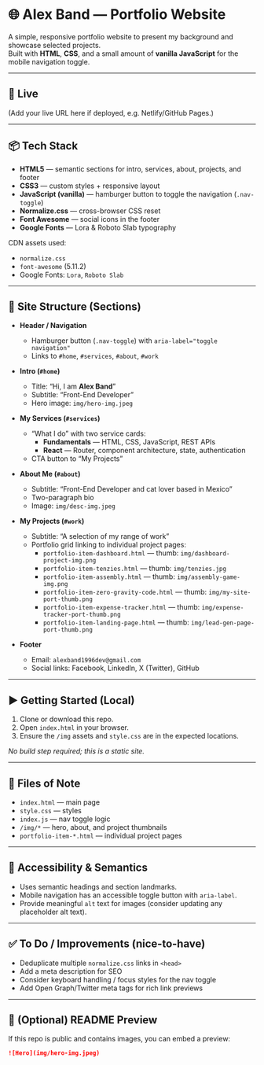 # 🌐 Alex Band — Portfolio Website

A simple, responsive portfolio website to present my background and showcase selected projects.  
Built with **HTML**, **CSS**, and a small amount of **vanilla JavaScript** for the mobile navigation toggle.

---

## 🔗 Live
(Add your live URL here if deployed, e.g. Netlify/GitHub Pages.)

---

## 📦 Tech Stack
- **HTML5** — semantic sections for intro, services, about, projects, and footer
- **CSS3** — custom styles + responsive layout
- **JavaScript (vanilla)** — hamburger button to toggle the navigation (`.nav-toggle`)
- **Normalize.css** — cross-browser CSS reset
- **Font Awesome** — social icons in the footer
- **Google Fonts** — Lora & Roboto Slab typography

CDN assets used:
- `normalize.css`
- `font-awesome` (5.11.2)
- Google Fonts: `Lora`, `Roboto Slab`

---

## 🧭 Site Structure (Sections)
- **Header / Navigation**
  - Hamburger button (`.nav-toggle`) with `aria-label="toggle navigation"`
  - Links to `#home`, `#services`, `#about`, `#work`

- **Intro (`#home`)**
  - Title: “Hi, I am **Alex Band**”
  - Subtitle: “Front-End Developer”
  - Hero image: `img/hero-img.jpeg`

- **My Services (`#services`)**
  - “What I do” with two service cards:
    - **Fundamentals** — HTML, CSS, JavaScript, REST APIs
    - **React** — Router, component architecture, state, authentication
  - CTA button to “My Projects”

- **About Me (`#about`)**
  - Subtitle: “Front-End Developer and cat lover based in Mexico”
  - Two-paragraph bio
  - Image: `img/desc-img.jpeg`

- **My Projects (`#work`)**
  - Subtitle: “A selection of my range of work”
  - Portfolio grid linking to individual project pages:
    - `portfolio-item-dashboard.html` — thumb: `img/dashboard-project-img.png`
    - `portfolio-item-tenzies.html` — thumb: `img/tenzies.jpg`
    - `portfolio-item-assembly.html` — thumb: `img/assembly-game-img.png`
    - `portfolio-item-zero-gravity-code.html` — thumb: `img/my-site-port-thumb.png`
    - `portfolio-item-expense-tracker.html` — thumb: `img/expense-tracker-port-thumb.png`
    - `portfolio-item-landing-page.html` — thumb: `img/lead-gen-page-port-thumb.png`

- **Footer**
  - Email: `alexband1996dev@gmail.com`
  - Social links: Facebook, LinkedIn, X (Twitter), GitHub

---

## ▶️ Getting Started (Local)
1. Clone or download this repo.
2. Open `index.html` in your browser.
3. Ensure the `/img` assets and `style.css` are in the expected locations.

_No build step required; this is a static site._

---

## 📁 Files of Note
- `index.html` — main page
- `style.css` — styles
- `index.js` — nav toggle logic
- `/img/*` — hero, about, and project thumbnails
- `portfolio-item-*.html` — individual project pages

---

## 📝 Accessibility & Semantics
- Uses semantic headings and section landmarks.
- Mobile navigation has an accessible toggle button with `aria-label`.
- Provide meaningful `alt` text for images (consider updating any placeholder alt text).

---

## ✅ To Do / Improvements (nice-to-have)
- Deduplicate multiple `normalize.css` links in `<head>`
- Add a meta description for SEO
- Consider keyboard handling / focus styles for the nav toggle
- Add Open Graph/Twitter meta tags for rich link previews

---

## 📸 (Optional) README Preview
If this repo is public and contains images, you can embed a preview:

```md
![Hero](img/hero-img.jpeg)
